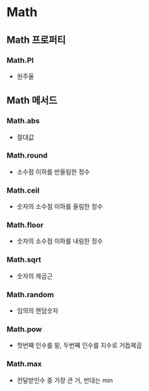 # Math

## Math 프로퍼티 

### Math.PI

- 원주율

## Math 메서드

### Math.abs

- 절대값


### Math.round

- 소수점 이하를 반올림한 정수


### Math.ceil

- 숫자의 소수점 이하를 올림한 정수


### Math.floor

- 숫자의 소수점 이하를 내림한 정수


### Math.sqrt

- 숫자의 제곱근


### Math.random

- 임의의 랜덤숫자


### Math.pow

- 첫번째 인수를 밑, 두번째 인수를 지수로 거듭제곱


### Math.max

- 전달받인수 중 가장 큰 거, 반대는 min